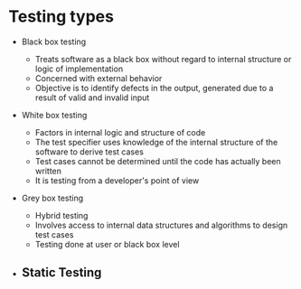 # Testing types

- Black box testing
  - Treats software as a black box without regard to internal structure or logic of implementation
  - Concerned with external behavior
  - Objective is to identify defects in the output, generated due to a result of valid and invalid input

- White box testing
  - Factors in internal logic and structure of code
  - The test specifier uses knowledge of the internal structure of the software to derive test cases
  - Test cases cannot be determined until the code has actually been written 
  - It is testing from a developer's point of view

- Grey box testing
  - Hybrid testing
  - Involves access to internal data structures and algorithms to design test cases
  - Testing done at user or black box level

- Static Testing
  - 